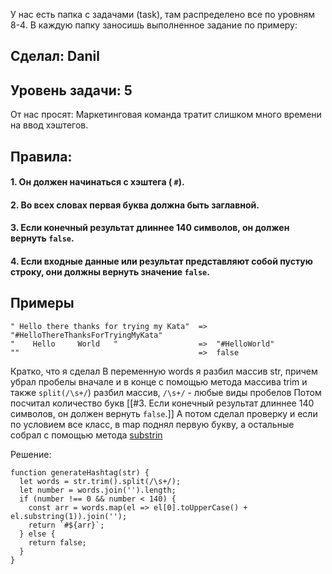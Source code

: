 У нас есть папка с задачами (task), там распределено все по уровням 8-4.
В каждую папку заносишь выполненное задание по примеру:

## Сделал: Danil

## Уровень задачи: 5

От нас просят: 
Маркетинговая команда тратит слишком много времени на ввод хэштегов.  
## Правила:
#### 1. Он должен начинаться с хэштега ( `#`).
#### 2. Во всех словах первая буква должна быть заглавной.
#### 3. Если конечный результат длиннее 140 символов, он должен вернуть `false`.
#### 4. Если входные данные или результат представляют собой пустую строку, они должны вернуть значение `false`.
## Примеры
```
" Hello there thanks for trying my Kata"  =>  "#HelloThereThanksForTryingMyKata"
"    Hello     World   "                  =>  "#HelloWorld"
""                                        =>  false
```

Кратко, что я сделал
В переменную words я разбил массив str, причем убрал пробелы вначале и в конце с помощью метода массива trim и  также `split(/\s+/`) разбил массив, `/\s+/` - любые виды пробелов
Потом посчитал количество букв [[#3. Если конечный результат длиннее 140 символов, он должен вернуть `false`.]]
А потом сделал проверку и если по условием все класс, в map  поднял первую букву, а остальные собрал с помощью метода [substrin](https://developer.mozilla.org/ru/docs/Web/JavaScript/Reference/Global_Objects/String/substring)

Решение:
```
function generateHashtag(str) {
  let words = str.trim().split(/\s+/);
  let number = words.join('').length;
  if (number !== 0 && number < 140) {
    const arr = words.map(el => el[0].toUpperCase() + el.substring(1)).join('');
    return `#${arr}`;
  } else {
    return false;
  }
}
```